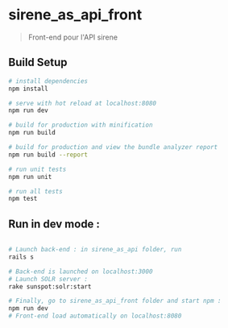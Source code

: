 # sirene_as_api_front

> Front-end pour l'API sirene

## Build Setup

``` bash
# install dependencies
npm install

# serve with hot reload at localhost:8080
npm run dev

# build for production with minification
npm run build

# build for production and view the bundle analyzer report
npm run build --report

# run unit tests
npm run unit

# run all tests
npm test
```
## Run in dev mode :

``` bash

# Launch back-end : in sirene_as_api folder, run
rails s

# Back-end is launched on localhost:3000
# Launch SOLR server :
rake sunspot:solr:start

# Finally, go to sirene_as_api_front folder and start npm :
npm run dev
# Front-end load automatically on localhost:8080

